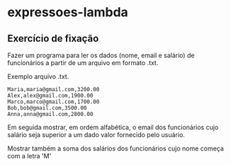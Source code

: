 # expressoes-lambda
## Exercício de fixação

Fazer um programa para ler os dados (nome, email e salário)
de funcionários a partir de um arquivo em formato .txt.

Exemplo arquivo .txt.

	Maria,maria@gmail.com,3200.00	
	Alex,alex@gmail.com,1900.00
	Marco,marco@gmail.com,1700.00
	Bob,bob@gmail.com,3500.00
	Anna,anna@gmail.com,2800.00


Em seguida mostrar, em ordem alfabética, o email dos
funcionários cujo salário seja superior a um dado valor
fornecido pelo usuário.

Mostrar também a soma dos salários dos funcionários cujo
nome começa com a letra 'M'
